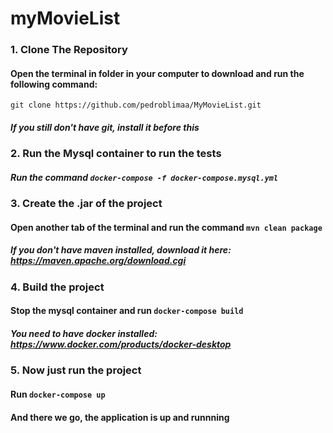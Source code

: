 # myMovieList

### 1. Clone The Repository 
#### Open the terminal in folder in your computer to download and run the following command: 
`git clone https://github.com/pedroblimaa/MyMovieList.git`
##### If you still don't have git, install it before this 

### 2. Run the Mysql container to run the tests 
##### Run the command `docker-compose -f docker-compose.mysql.yml`

### 3. Create the .jar of the project
#### Open another tab of the terminal and run the command `mvn clean package`
##### If you don't have maven installed, download it here: https://maven.apache.org/download.cgi

### 4. Build the project
#### Stop the mysql container and run `docker-compose build`
##### You need to have docker installed: https://www.docker.com/products/docker-desktop

### 5. Now just run the project 
#### Run `docker-compose up`
#### And there we go, the application is up and runnning 

